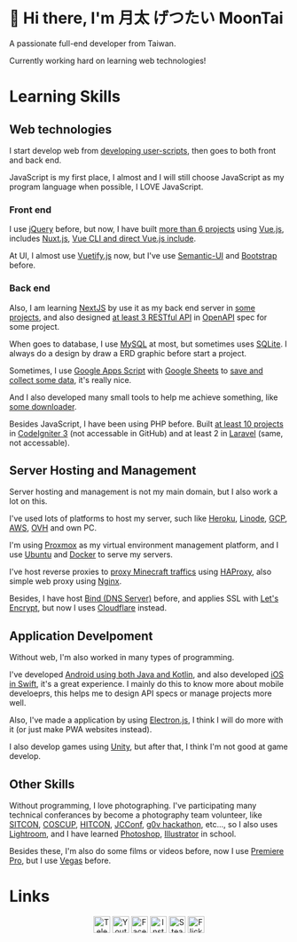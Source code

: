 # 👋 Hi there, I'm 月太 げつたい MoonTai

A passionate full-end developer from Taiwan.

Currently working hard on learning web technologies!

# Learning Skills

## Web technologies

I start develop web from [developing user-scripts](https://github.com/moontai0724?tab=repositories&q=user-script), then goes to both front and back end.

JavaScript is my first place, I almost and I will still choose JavaScript as my program language when possible, I LOVE JavaScript.

### Front end

I use [jQuery](https://jquery.com/) before, but now, I have built [more than 6 projects](https://github.com/moontai0724?tab=repositories&q=vuejs) using [Vue.js](https://vuejs.org/), includes [Nuxt.js](https://nuxtjs.org/), [Vue CLI and direct Vue.js include](https://vuejs.org).

At UI, I almost use [Vuetify.js](https://vuetifyjs.com/) now, but I've use [Semantic-UI](https://semantic-ui.com/) and [Bootstrap](https://getbootstrap.com/) before.

### Back end

Also, I am learning [NextJS](https://nestjs.com/) by use it as my back end server in [some projects](https://github.com/moontai0724?tab=repositories&q=nestjs), and also designed [at least 3 RESTful API](https://app.swaggerhub.com/search?type=API&owner=moontai0724) in [OpenAPI](https://swagger.io/specification/) spec for some project.

When goes to database, I use [MySQL](https://www.mysql.com/) at most, but sometimes uses [SQLite](https://www.sqlite.org/). I always do a design by draw a ERD graphic before start a project.

Sometimes, I use [Google Apps Script](https://www.google.com/script) with [Google Sheets](https://www.google.com/sheets) to [save and collect some data](https://github.com/moontai0724?tab=repositories&q=google-apps-script), it's really nice.

And I also developed many small tools to help me achieve something, like [some downloader](https://github.com/moontai0724?tab=repositories&q=crowler).

Besides JavaScript, I have been using PHP before. Built [at least 10 projects](https://github.com/moontai0724?tab=repositories&q=codeignite) in [CodeIgniter 3](https://codeigniter.com/) (not accessable in GitHub) and at least 2 in [Laravel](https://laravel.com/) (same, not accessable).

## Server Hosting and Management

Server hosting and management is not my main domain, but I also work a lot on this.

I've used lots of platforms to host my server, such like [Heroku](https://www.heroku.com), [Linode](https://www.linode.com/), [GCP](https://console.cloud.google.com/), [AWS](https://aws.amazon.com/), [OVH](https://www.ovhcloud.com/) and own PC.

I'm using [Proxmox](https://www.proxmox.com/) as my virtual environment management platform, and I use [Ubuntu](https://ubuntu.com/) and [Docker](https://www.docker.com/) to serve my servers.

I've host reverse proxies to [proxy Minecraft traffics](https://github.com/moontai0724/haproxy-setup-shell-scripts) using [HAProxy](http://www.haproxy.org/), also simple web proxy using [Nginx](https://www.nginx.com/).

Besides, I have host [Bind (DNS Server)](https://www.isc.org/bind/) before, and applies SSL with [Let's Encrypt](https://letsencrypt.org/), but now I uses [Cloudflare](https://www.cloudflare.com/) instead.

## Application Develpoment

Without web, I'm also worked in many types of programming.

I've developed [Android using both Java and Kotlin](https://github.com/moontai0724?tab=repositories&q=android), and also developed [iOS in Swift](https://github.com/moontai0724?tab=repositories&q=ios), it's a great experience. I mainly do this to know more about mobile develoeprs, this helps me to design API specs or manage projects more well.

Also, I've made a application by using [Electron.js](https://www.electronjs.org/), I think I will do more with it (or just make PWA websites instead).

I also develop games using [Unity](https://github.com/moontai0724?tab=repositories&q=unity), but after that, I think I'm not good at game develop.

## Other Skills

Without programming, I love photographing. I've participating many technical conferances by become a photography team volunteer, like [SITCON](https://sitcon.org/), [COSCUP](https://coscup.org/), [HITCON](https://hitcon.org/), [JCConf](https://jcconf.tw/), [g0v hackathon](https://jothon.g0v.tw/), etc..., so I also uses [Lightroom](https://www.adobe.com/products/photoshop-lightroom.html), and I have learned [Photoshop](https://www.adobe.com/products/photoshop.html), [Illustrator](https://www.adobe.com/products/illustrator.html) in school.

Besides these, I'm also do some films or videos before, now I use [Premiere Pro](https://www.adobe.com/products/premiere.html), but I use [Vegas](https://www.vegascreativesoftware.com/us/vegas-pro/) before.

# Links

<p align="center">
  <a href="https://t.me/moontai0724" target="blank"><img title="Telegram" alt="Telegram Icon" src="https://simpleicons.org/icons/telegram.svg" height="30px"></a>
  <a href="https://www.youtube.com/channel/UCAcU-20nEXHOEc2wJZzk4zA" target="blank"><img title="Youtube" alt="Youtube Icon" src="https://simpleicons.org/icons/youtube.svg" height="30px"></a>
  <a href="https://fb.me/moontai0724" target="blank"><img title="Facebook" alt="Facebook Icon" src="https://simpleicons.org/icons/facebook.svg" height="30px"></a>
  <a href="https://instagram.com/moontai0724" target="blank"><img title="Instagram" alt="Instagram Icon" src="https://simpleicons.org/icons/instagram.svg" height="30px"></a>
  <a href="https://steamcommunity.com/id/moontai0724" target="blank"><img title="Steam" alt="Steam Icon" src="https://simpleicons.org/icons/steam.svg" height="30px"></a>
  <a href="https://www.flickr.com/photos/moontai0724/galleries" target="blank"><img title="Flickr" alt="Flickr Icon" src="https://simpleicons.org/icons/flickr.svg" height="30px"></a>
</p>
